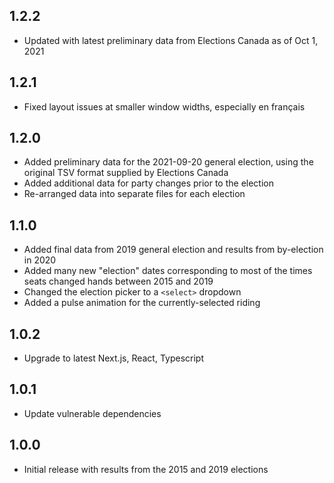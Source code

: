 ## 1.2.2

- Updated with latest preliminary data from Elections Canada as of Oct 1, 2021

## 1.2.1

- Fixed layout issues at smaller window widths, especially en français

## 1.2.0

- Added preliminary data for the 2021-09-20 general election, using the original TSV format supplied by Elections Canada
- Added additional data for party changes prior to the election
- Re-arranged data into separate files for each election

## 1.1.0

- Added final data from 2019 general election and results from by-election in 2020
- Added many new "election" dates corresponding to most of the times seats changed hands between 2015 and 2019
- Changed the election picker to a `<select>` dropdown
- Added a pulse animation for the currently-selected riding

## 1.0.2

- Upgrade to latest Next.js, React, Typescript

## 1.0.1

- Update vulnerable dependencies

## 1.0.0

- Initial release with results from the 2015 and 2019 elections
